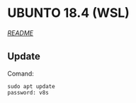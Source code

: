 # UBUNTO 18.4 (WSL)
###### [README](./../README.md)

## Update
Comand:
```
sudo apt update
password: v8s

```
    